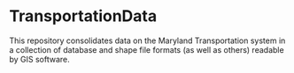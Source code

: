 TransportationData
==================
This repository consolidates data on the Maryland Transportation system in a collection of database and shape file formats (as well as others) readable by GIS software.
